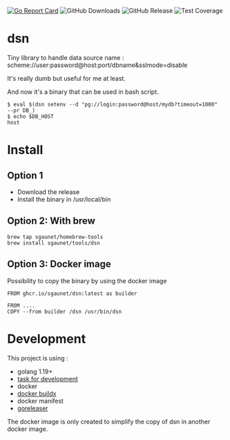 [![Go Report Card](https://goreportcard.com/badge/github.com/sgaunet/dsn)](https://goreportcard.com/report/github.com/sgaunet/dsn)
![GitHub Downloads](https://img.shields.io/github/downloads/sgaunet/dsn/total)
![GitHub Release](https://img.shields.io/github/v/release/sgaunet/dsn)
![Test Coverage](https://raw.githubusercontent.com/wiki/sgaunet/dsn/coverage-badge.svg)


# dsn

Tiny library to handle data source name : scheme://user:password@host:port/dbname&sslmode=disable

It's really dumb but useful for me at least.


And now it's a binary that can be used in bash script.

```
$ eval $(dsn setenv --d "pg://login:password@host/mydb?timeout=1000"  --pr DB_)
$ echo $DB_HOST
host
```

# Install

## Option 1

* Download the release
* Install the binary in /usr/local/bin 

## Option 2: With brew

```
brew tap sgaunet/homebrew-tools
brew install sgaunet/tools/dsn
```

## Option 3: Docker image

Possibility to copy the binary by using the docker image

```
FROM ghcr.io/sgaunet/dsn:latest as builder

FROM ....
COPY --from builder /dsn /usr/bin/dsn
```

# Development


This project is using :

* golang 1.19+
* [task for development](https://taskfile.dev/#/)
* docker
* [docker buildx](https://github.com/docker/buildx)
* docker manifest
* [goreleaser](https://goreleaser.com/)

The docker image is only created to simplify the copy of dsn in another docker image.


